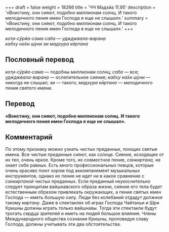 +++
draft = false
weight = 18266
title = 'ЧЧ Мадхйа 11.95'
description = '«Воистину, они сияют, подобно миллионам солнц. И такого мелодичного пения имен Господа я еще не слышал».'
summary = '«Воистину, они сияют, подобно миллионам солнц. И такого мелодичного пения имен Господа я еще не слышал».'
+++

_кот̣и-сӯрйа-сама саба — уджджвала-варан̣а  
кабху на̄хи ш́уни эи мадхура кӣртана_

## Пословный перевод

_кот̣и_\-_сӯрйа_\-_сама_ — подобны миллионам солнц; _саба_ — все; _уджджвала_\-_варан̣а_ — ослепительное сияние; _кабху_ _на̄хи_ _ш́уни_ — никогда не слышал; _эи_ — такого; _мадхура_ _кӣртана_ — мелодичного пения святого имени.

## Перевод

**«Воистину, они сияют, подобно миллионам солнц. И такого мелодичного пения имен Господа я еще не слышал».**

## Комментарий

По этому признаку можно узнать чистых преданных, поющих святые имена. Все чистые преданные сияют, как солнце. Сияние, исходящее от их тел, очень яркое. Кроме того, их совместное пение, _санкиртана,_ не знает себе равных. Есть много профессиональных певцов, которые очень красиво поют хором под аккомпанемент музыкальных инструментов, однако их пение не идет ни в какое сравнение с _санкиртаной_ чистых преданных. Если преданный неукоснительно следует принципам вайшнавского образа жизни, сияние его тела будет естественным образом привлекать окружающих, а пение святых имен Господа — иметь большую силу. Люди без колебаний отдадут должное такому _киртану_. Даже в спектаклях об играх Господа Чайтаньи и Шри Кришны должны играть только вайшнавы. Тогда эти спектакли будут трогать сердца зрителей и иметь на людей большое влияние. Члены Международного общества сознания Кришны, проповедуя славу Господа, должны учитывать эти два обстоятельства.
